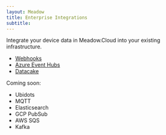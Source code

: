 ```yaml
---
layout: Meadow
title: Enterprise Integrations
subtitle: 
---
```


Integrate your device data in Meadow.Cloud into your existing infrastructure.  

* [Webhooks](Webhooks/index.md)
* [Azure Event Hubs](AzureEventHubs/index.md)
* [Datacake](Datacake/index.md)

Coming soon:
* Ubidots
* MQTT
* Elasticsearch
* GCP PubSub
* AWS SQS
* Kafka